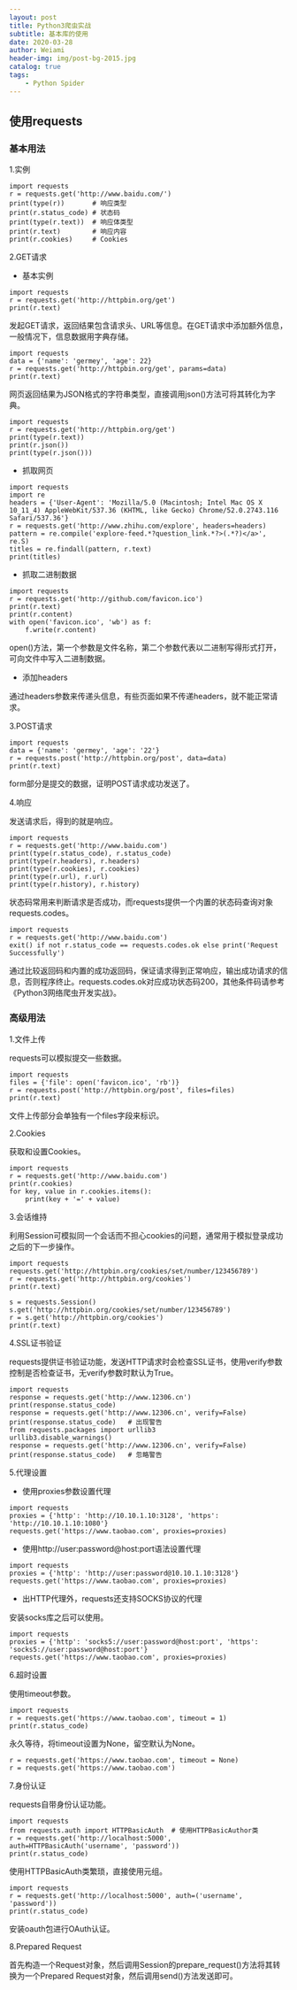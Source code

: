 ```yaml
---
layout: post
title: Python3爬虫实战
subtitle: 基本库的使用
date: 2020-03-28
author: Weiami
header-img: img/post-bg-2015.jpg
catalog: true
tags:
    - Python Spider
---
```


## 使用requests

### 基本用法

1.实例

```
import requests
r = requests.get('http://www.baidu.com/')
print(type(r))       # 响应类型
print(r.status_code) # 状态码
print(type(r.text))  # 响应体类型
print(r.text)        # 响应内容
print(r.cookies)     # Cookies
```

2.GET请求

* 基本实例

```
import requests
r = requests.get('http://httpbin.org/get')
print(r.text)
```

发起GET请求，返回结果包含请求头、URL等信息。在GET请求中添加额外信息，一般情况下，信息数据用字典存储。

```
import requests
data = {'name': 'germey', 'age': 22}
r = requests.get('http://httpbin.org/get', params=data)
print(r.text)
```

网页返回结果为JSON格式的字符串类型，直接调用json()方法可将其转化为字典。

```
import requests
r = requests.get('http://httpbin.org/get')
print(type(r.text))
print(r.json())
print(type(r.json()))
```

* 抓取网页

```
import requests
import re
headers = {'User-Agent': 'Mozilla/5.0 (Macintosh; Intel Mac OS X 10_11_4) AppleWebKit/537.36 (KHTML, like Gecko) Chrome/52.0.2743.116 Safari/537.36'}
r = requests.get('http://www.zhihu.com/explore', headers=headers)
pattern = re.compile('explore-feed.*?question_link.*?>(.*?)</a>', re.S)
titles = re.findall(pattern, r.text)
print(titles)
```

* 抓取二进制数据

```
import requests
r = requests.get('http://github.com/favicon.ico')
print(r.text)
print(r.content)
with open('favicon.ico', 'wb') as f:
    f.write(r.content)
```

open()方法，第一个参数是文件名称，第二个参数代表以二进制写得形式打开，可向文件中写入二进制数据。

* 添加headers

通过headers参数来传递头信息，有些页面如果不传递headers，就不能正常请求。

3.POST请求

```
import requests
data = {'name': 'germey', 'age': '22'}
r = requests.post('http://httpbin.org/post', data=data)
print(r.text)
```

form部分是提交的数据，证明POST请求成功发送了。

4.响应

发送请求后，得到的就是响应。

```
import requests
r = requests.get('http://www.baidu.com')
print(type(r.status_code), r.status_code)
print(type(r.headers), r.headers)
print(type(r.cookies), r.cookies)
print(type(r.url), r.url)
print(type(r.history), r.history)
```

状态码常用来判断请求是否成功，而requests提供一个内置的状态码查询对象requests.codes。

```
import requests
r = requests.get('http://www.baidu.com')
exit() if not r.status_code == requests.codes.ok else print('Request Successfully')
```

通过比较返回码和内置的成功返回码，保证请求得到正常响应，输出成功请求的信息，否则程序终止。requests.codes.ok对应成功状态码200，其他条件码请参考《Python3网络爬虫开发实战》。

### 高级用法

1.文件上传

requests可以模拟提交一些数据。

```
import requests
files = {'file': open('favicon.ico', 'rb')}
r = requests.post('http://httpbin.org/post', files=files)
print(r.text)
```

文件上传部分会单独有一个files字段来标识。

2.Cookies

获取和设置Cookies。

```
import requests
r = requests.get('http://www.baidu.com')
print(r.cookies)
for key, value in r.cookies.items():
    print(key + '=' + value)
```

3.会话维持

利用Session可模拟同一个会话而不担心cookies的问题，通常用于模拟登录成功之后的下一步操作。

```
import requests
requests.get('http://httpbin.org/cookies/set/number/123456789')
r = requests.get('http://httpbin.org/cookies')
print(r.text)

s = requests.Session()
s.get('http://httpbin.org/cookies/set/number/123456789')
r = s.get('http://httpbin.org/cookies')
print(r.text)
```

4.SSL证书验证

requests提供证书验证功能，发送HTTP请求时会检查SSL证书，使用verify参数控制是否检查证书，无verify参数时默认为True。

```
import requests
response = requests.get('http://www.12306.cn')
print(response.status_code)
response = requests.get('http://www.12306.cn', verify=False)
print(response.status_code)   # 出现警告
from requests.packages import urllib3
urllib3.disable_warnings()
response = requests.get('http://www.12306.cn', verify=False)
print(response.status_code)   # 忽略警告
```

5.代理设置

* 使用proxies参数设置代理

```
import requests
proxies = {'http': 'http://10.10.1.10:3128', 'https': 'http://10.10.1.10:1080'}
requests.get('https://www.taobao.com', proxies=proxies)
```

* 使用http://user:password@host:port语法设置代理

```
import requests
proxies = {'http': 'http://user:password@10.10.1.10:3128'}
requests.get('https://www.taobao.com', proxies=proxies)
```

* 出HTTP代理外，requests还支持SOCKS协议的代理

安装socks库之后可以使用。

```
import requests
proxies = {'http': 'socks5://user:password@host:port', 'https': 'socks5://user:password@host:port'}
requests.get('https://www.taobao.com', proxies=proxies)
```

6.超时设置

使用timeout参数。

```
import requests
r = requests.get('https://www.taobao.com', timeout = 1)
print(r.status_code)
```

永久等待，将timeout设置为None，留空默认为None。

```
r = requests.get('https://www.taobao.com', timeout = None)
r = requests.get('https://www.taobao.com')
```

7.身份认证

requests自带身份认证功能。

```
import requests
from requests.auth import HTTPBasicAuth  # 使用HTTPBasicAuthor类
r = requests.get('http://localhost:5000', auth=HTTPBasicAuth('username', 'password'))
print(r.status_code)
```

使用HTTPBasicAuth类繁琐，直接使用元组。

```
import requests
r = requests.get('http://localhost:5000', auth=('username', 'password'))
print(r.status_code)
```

安装oauth包进行OAuth认证。

8.Prepared Request

首先构造一个Request对象，然后调用Session的prepare_request()方法将其转换为一个Prepared Request对象，然后调用send()方法发送即可。